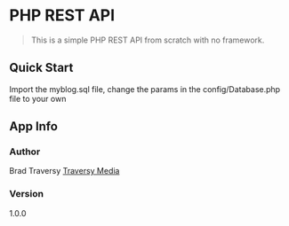 # PHP REST API

> This is a simple PHP REST API from scratch with no framework.

## Quick Start

Import the myblog.sql file, change the params in the config/Database.php file to your own

## App Info

### Author

Brad Traversy
[Traversy Media](http://www.traversymedia.com)

### Version

1.0.0

